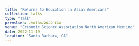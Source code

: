 ```yaml
---
title: "Returns to Education in Asian Americans"
collection: talks
type: "Talk"
permalink: /talks/2022-ESA
venue: "Economic Science Association North American Meeting"
date: 2022-11-19
location: "Santa Barbara, CA"
---
```

